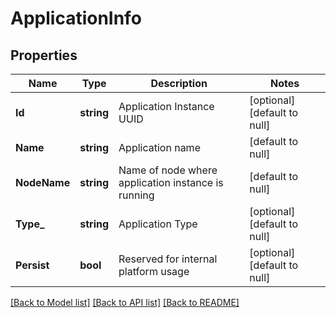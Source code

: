 # ApplicationInfo

## Properties
Name | Type | Description | Notes
------------ | ------------- | ------------- | -------------
**Id** | **string** | Application Instance UUID | [optional] [default to null]
**Name** | **string** | Application name | [default to null]
**NodeName** | **string** | Name of node where application instance is running | [default to null]
**Type_** | **string** | Application Type | [optional] [default to null]
**Persist** | **bool** | Reserved for internal platform usage | [optional] [default to null]

[[Back to Model list]](../README.md#documentation-for-models) [[Back to API list]](../README.md#documentation-for-api-endpoints) [[Back to README]](../README.md)


